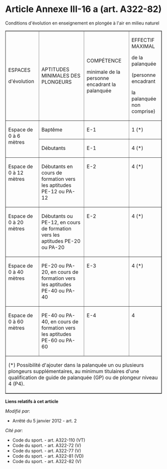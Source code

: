 # Article Annexe III-16 a (art. A322-82)

Conditions d'évolution en enseignement en plongée à l'air en milieu naturel

<table cellpadding="0" border="1" width="680">
  <tbody>
    <tr>
      <td>

ESPACES

d'évolution

</td>
      <td>

APTITUDES MINIMALES DES PLONGEURS

</td>
      <td>

COMPÉTENCE

minimale de la personne encadrant la palanquée

</td>
      <td>

EFFECTIF MAXIMAL

de la palanquée

(personne encadrant

la palanquée non comprise)

</td>
    </tr>
    <tr>
      <td rowspan="2" valign="top">

Espace de 0 à 6 mètres

</td>
      <td>

Baptême

</td>
      <td>

E-1

</td>
      <td>

1 (*)

</td>
    </tr>
    <tr>
      <td>

Débutants

</td>
      <td>

E-1

</td>
      <td>

4 (*)

</td>
    </tr>
    <tr>
      <td valign="top">

Espace de 0 à 12 mètres 

</td>
      <td valign="top">

Débutants en cours de formation vers les aptitudes PE-12 ou PA-12

</td>
      <td valign="top">

E-2

</td>
      <td valign="top">

4 (*)

</td>
    </tr>
    <tr>
      <td valign="top">

Espace de 0 à 20 mètres

</td>
      <td valign="top">

Débutants ou PE-12, en cours de formation vers les aptitudes PE-20 ou PA-20

</td>
      <td valign="top">

E-2

</td>
      <td valign="top">

4 (*)

</td>
    </tr>
    <tr>
      <td valign="top">

Espace de 0 à 40 mètres

</td>
      <td valign="top">

PE-20 ou PA-20, en cours de formation vers les aptitudes PE-40 ou PA-40 

</td>
      <td valign="top">

E-3

</td>
      <td valign="top">

4 (*)

</td>
    </tr>
    <tr>
      <td valign="top">

Espace de 0 à 60 mètres

</td>
      <td valign="top">

PE-40 ou PA-40, en cours de formation vers les aptitudes PE-60 ou PA-60

</td>
      <td valign="top">

E-4

</td>
      <td valign="top">

4 

</td>
    </tr>
    <tr>
      <td colspan="4">

(*) Possibilité d'ajouter dans la palanquée un ou plusieurs plongeurs supplémentaires, au minimum titulaires d'une
qualification de guide de palanquée (GP) ou de plongeur niveau 4 (P4).

</td>
    </tr>
  </tbody>
</table>

**Liens relatifs à cet article**

_Modifié par_:

  - Arrêté du 5 janvier 2012 - art. 2

_Cité par_:

  - Code du sport. - art. A322-110 (VT)
  - Code du sport. - art. A322-72 (V)
  - Code du sport. - art. A322-77 (V)
  - Code du sport. - art. A322-81 (VD)
  - Code du sport. - art. A322-82 (V)
